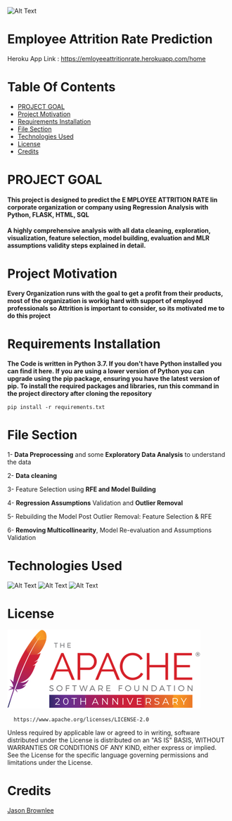 ![Alt Text](https://github.com/DheerajKumar97/Employee-Attrition-Rate-Prediction-Flask--Deployment-Heroku/blob/master/static/ATTT.png)

# Employee Attrition Rate Prediction

Heroku App Link : https://emloyeeattritionrate.herokuapp.com/home

# Table Of Contents
- [PROJECT GOAL](#PROJECT-GOAL)
- [Project Motivation](#Project-Motivation)
- [Requirements Installation](#Requirements-Installation)
- [File Section](#File-Section)
- [Technologies Used](#Technologies-Used)
- [License](#License)
- [Credits](#Credits)

# PROJECT GOAL

#### This project is designed to predict the E  MPLOYEE ATTRITION RATE Iin corporate organization or  company using Regression Analysis with Python, FLASK, HTML, SQL 
#### A highly comprehensive analysis with all data cleaning, exploration, visualization, feature selection, model building, evaluation and MLR assumptions validity steps explained in detail.

# Project Motivation

**Every Organization runs with the goal to get a profit from their products, most of the organization is workig hard with support of employed professionals so Attrition is important to consider, so its motivated me to do this project**

# Requirements Installation

**The Code is written in Python 3.7. If you don't have Python installed you can find it here. If you are using a lower version of Python you can upgrade using the pip package, ensuring you have the latest version of pip. To install the required packages and libraries, run this command in the project directory after cloning the repository**

    pip install -r requirements.txt
    
# File Section

1- **Data Preprocessing** and some **Exploratory Data Analysis** to understand the data

2- **Data cleaning**

3- Feature Selection using **RFE and Model Building**

4- **Regression Assumptions** Validation and **Outlier Removal**

5- Rebuilding the Model Post Outlier Removal: Feature Selection  & RFE

6- **Removing Multicollinearity**, Model Re-evaluation and Assumptions Validation

# Technologies Used

![Alt Text](https://github.com/DheerajKumar97/IPL-Score-Prediction-with-Flask-Deployment-Heroku/blob/master/static/p1.jpg)
![Alt Text](https://github.com/DheerajKumar97/IPL-Score-Prediction-with-Flask-Deployment-Heroku/blob/master/static/p2.png)
![Alt Text](https://github.com/DheerajKumar97/IPL-Score-Prediction-with-Flask-Deployment-Heroku/blob/master/static/p3.png)

# License

![Alt Text](https://github.com/DheerajKumar97/FIFA-World-Cup-Analysis/blob/master/apache.jpg)
<br>


      https://www.apache.org/licenses/LICENSE-2.0
      
Unless required by applicable law or agreed to in writing, software distributed under the License is distributed on an "AS IS" BASIS, WITHOUT WARRANTIES OR CONDITIONS OF ANY KIND, either express or implied. See the License for the specific language governing permissions and limitations under the License.
<br>

# Credits
<a href="https://machinelearningmastery.com/implement-simple-linear-regression-scratch-python/"> Jason Brownlee</a>
